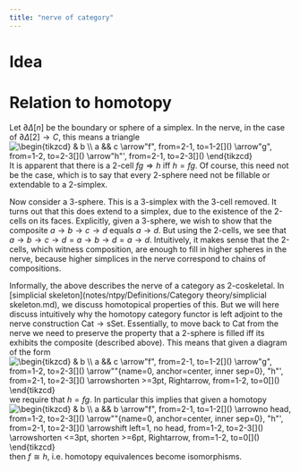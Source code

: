```yaml
---
title: "nerve of category"
---
```


# Idea

# Relation to homotopy
Let $\partial\Delta[n]$ be the boundary or sphere of a simplex. In the nerve, in the case of $\partial\Delta[2]\to C$, this means a triangle
<img align="center" src="https://i.upmath.me/svg/%5Cbegin%7Btikzcd%7D%0A%09%26%20b%20%5C%5C%0A%09a%20%26%26%20c%0A%09%5Carrow%5B%22f%22%2C%20from%3D2-1%2C%20to%3D1-2%5D%0A%09%5Carrow%5B%22g%22%2C%20from%3D1-2%2C%20to%3D2-3%5D%0A%09%5Carrow%5B%22h%22'%2C%20from%3D2-1%2C%20to%3D2-3%5D%0A%5Cend%7Btikzcd%7D" alt="\begin{tikzcd}
	&amp; b \\
	a &amp;&amp; c
	\arrow&quot;f&quot;, from=2-1, to=1-2[]()
	\arrow&quot;g&quot;, from=1-2, to=2-3[]()
	\arrow&quot;h&quot;', from=2-1, to=2-3[]()
\end{tikzcd}" />
It is apparent that there is a 2-cell $fg\Rightarrow h$ iff $h=fg$. Of course, this need not be the case, which is to say that every 2-sphere need not be fillable or extendable to a 2-simplex.

Now consider a 3-sphere. This is a 3-simplex with the 3-cell removed. It turns out that this does extend to a simplex, due to the existence of the 2-cells on its faces. Explicitly, given a 3-sphere, we wish to show that the composite $a\to b\to c\to d$ equals $a\to d$. But using the 2-cells, we see that $a\to b\to c\to d = a\to b\to d=a\to d$. Intuitively, it makes sense that the 2-cells, which witness composition, are enough to fill in higher spheres in the nerve, because higher simplices in the nerve correspond to chains of compositions.

Informally, the above describes the nerve of a category as 2-coskeletal. In [simplicial skeleton](notes/ntpy/Definitions/Category theory/simplicial skeleton.md), we discuss homotopical properties of this. But we will here discuss intuitively why the homotopy category functor is left adjoint to the nerve construction $\text{Cat}\to\text{sSet}$. Essentially, to move back to $\text{Cat}$ from the nerve we need to preserve the property that a 2-sphere is filled iff its exhibits the composite (described above). This means that given a diagram of the form 
<img align="center" src="https://i.upmath.me/svg/%5Cbegin%7Btikzcd%7D%0A%09%26%20b%20%5C%5C%0A%09a%20%26%26%20c%0A%09%5Carrow%5B%22f%22%2C%20from%3D2-1%2C%20to%3D1-2%5D%0A%09%5Carrow%5B%22g%22%2C%20from%3D1-2%2C%20to%3D2-3%5D%0A%09%5Carrow%5B%22%22%7Bname%3D0%2C%20anchor%3Dcenter%2C%20inner%20sep%3D0%7D%2C%20%22h%22'%2C%20from%3D2-1%2C%20to%3D2-3%5D%0A%09%5Carrow%5Bshorten%20%3E%3D3pt%2C%20Rightarrow%2C%20from%3D1-2%2C%20to%3D0%5D%0A%5Cend%7Btikzcd%7D" alt="\begin{tikzcd}
	&amp; b \\
	a &amp;&amp; c
	\arrow&quot;f&quot;, from=2-1, to=1-2[]()
	\arrow&quot;g&quot;, from=1-2, to=2-3[]()
	\arrow&quot;&quot;{name=0, anchor=center, inner sep=0}, &quot;h&quot;', from=2-1, to=2-3[]()
	\arrowshorten &gt;=3pt, Rightarrow, from=1-2, to=0[]()
\end{tikzcd}" />
we require that $h=fg$. In particular this implies that given a homotopy
<img align="center" src="https://i.upmath.me/svg/%5Cbegin%7Btikzcd%7D%0A%09%26%20b%20%5C%5C%0A%09a%20%26%26%20b%0A%09%5Carrow%5B%22f%22%2C%20from%3D2-1%2C%20to%3D1-2%5D%0A%09%5Carrow%5Bno%20head%2C%20from%3D1-2%2C%20to%3D2-3%5D%0A%09%5Carrow%5B%22%22%7Bname%3D0%2C%20anchor%3Dcenter%2C%20inner%20sep%3D0%7D%2C%20%22h%22'%2C%20from%3D2-1%2C%20to%3D2-3%5D%0A%09%5Carrow%5Bshift%20left%3D1%2C%20no%20head%2C%20from%3D1-2%2C%20to%3D2-3%5D%0A%09%5Carrow%5Bshorten%20%3C%3D3pt%2C%20shorten%20%3E%3D6pt%2C%20Rightarrow%2C%20from%3D1-2%2C%20to%3D0%5D%0A%5Cend%7Btikzcd%7D" alt="\begin{tikzcd}
	&amp; b \\
	a &amp;&amp; b
	\arrow&quot;f&quot;, from=2-1, to=1-2[]()
	\arrowno head, from=1-2, to=2-3[]()
	\arrow&quot;&quot;{name=0, anchor=center, inner sep=0}, &quot;h&quot;', from=2-1, to=2-3[]()
	\arrowshift left=1, no head, from=1-2, to=2-3[]()
	\arrowshorten &lt;=3pt, shorten &gt;=6pt, Rightarrow, from=1-2, to=0[]()
\end{tikzcd}" />
then $f\cong h$, i.e. homotopy equivalences become isomorphisms.

